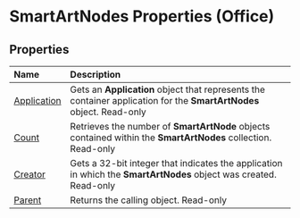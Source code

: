 
# SmartArtNodes Properties (Office)

## Properties



|**Name**|**Description**|
|:-----|:-----|
| [Application](a6e4b4c3-dd85-9934-1385-8da604e7c761.md)|Gets an  **Application** object that represents the container application for the **SmartArtNodes** object. Read-only|
| [Count](8f4a83d3-0fdc-d842-ef54-f89b5be90265.md)|Retrieves the number of  **SmartArtNode** objects contained within the **SmartArtNodes** collection. Read-only|
| [Creator](421d27b1-19f7-8a3a-587b-835e3b3bf596.md)|Gets a 32-bit integer that indicates the application in which the  **SmartArtNodes** object was created. Read-only|
| [Parent](f0c8a542-97fe-f919-d04a-9620d1b829bd.md)|Returns the calling object. Read-only|
